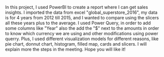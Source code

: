 In this project, I used PowerBI to create a report where I can get sales insights.
I imported the data from excel "global_superstore_2016", my data is for 4 years from 2012 till 2015, and I wanted to compare using the slicers all these years plus to the average.
I used Power Query, in order to add some columns like "Year" also the add the "$" next to the amounts in order to know which currency we are using and other 
modifications using power querry. Plus, I used different visualization models for different reasons, like pie chart, donnut chart, histogram, filled map, cards and slicers.
I will explain more the steps in the meeting. 
Hope you will like it!
